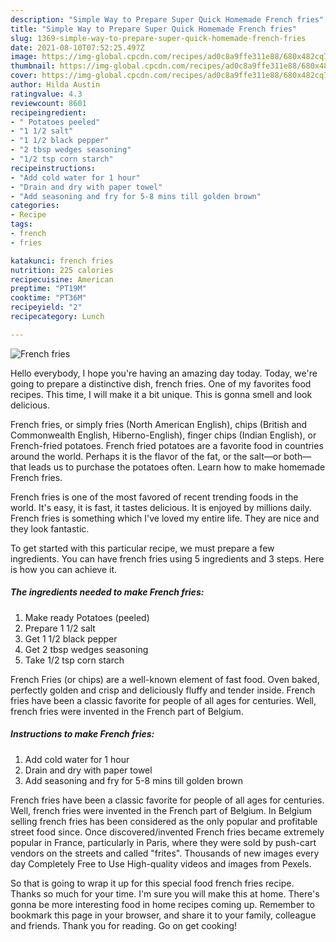 ```yaml
---
description: "Simple Way to Prepare Super Quick Homemade French fries"
title: "Simple Way to Prepare Super Quick Homemade French fries"
slug: 1369-simple-way-to-prepare-super-quick-homemade-french-fries
date: 2021-08-10T07:52:25.497Z
image: https://img-global.cpcdn.com/recipes/ad0c8a9ffe311e88/680x482cq70/french-fries-recipe-main-photo.jpg
thumbnail: https://img-global.cpcdn.com/recipes/ad0c8a9ffe311e88/680x482cq70/french-fries-recipe-main-photo.jpg
cover: https://img-global.cpcdn.com/recipes/ad0c8a9ffe311e88/680x482cq70/french-fries-recipe-main-photo.jpg
author: Hilda Austin
ratingvalue: 4.3
reviewcount: 8601
recipeingredient:
- " Potatoes peeled"
- "1 1/2 salt"
- "1 1/2 black pepper"
- "2 tbsp wedges seasoning"
- "1/2 tsp corn starch"
recipeinstructions:
- "Add cold water for 1 hour"
- "Drain and dry with paper towel"
- "Add seasoning and fry for 5-8 mins till golden brown"
categories:
- Recipe
tags:
- french
- fries

katakunci: french fries 
nutrition: 225 calories
recipecuisine: American
preptime: "PT19M"
cooktime: "PT36M"
recipeyield: "2"
recipecategory: Lunch

---
```



![French fries](https://img-global.cpcdn.com/recipes/ad0c8a9ffe311e88/680x482cq70/french-fries-recipe-main-photo.jpg)

Hello everybody, I hope you're having an amazing day today. Today, we're going to prepare a distinctive dish, french fries. One of my favorites food recipes. This time, I will make it a bit unique. This is gonna smell and look delicious.

French fries, or simply fries (North American English), chips (British and Commonwealth English, Hiberno-English), finger chips (Indian English), or French-fried potatoes. French fried potatoes are a favorite food in countries around the world. Perhaps it is the flavor of the fat, or the salt—or both—that leads us to purchase the potatoes often. Learn how to make homemade French fries.

French fries is one of the most favored of recent trending foods in the world. It's easy, it is fast, it tastes delicious. It is enjoyed by millions daily. French fries is something which I've loved my entire life. They are nice and they look fantastic.


To get started with this particular recipe, we must prepare a few ingredients. You can have french fries using 5 ingredients and 3 steps. Here is how you can achieve it.

<!--inarticleads1-->

##### The ingredients needed to make French fries:

1. Make ready  Potatoes (peeled)
1. Prepare 1 1/2 salt
1. Get 1 1/2 black pepper
1. Get 2 tbsp wedges seasoning
1. Take 1/2 tsp corn starch


French Fries (or chips) are a well-known element of fast food. Oven baked, perfectly golden and crisp and deliciously fluffy and tender inside. French fries have been a classic favorite for people of all ages for centuries. Well, french fries were invented in the French part of Belgium. 

<!--inarticleads2-->

##### Instructions to make French fries:

1. Add cold water for 1 hour
1. Drain and dry with paper towel
1. Add seasoning and fry for 5-8 mins till golden brown


French fries have been a classic favorite for people of all ages for centuries. Well, french fries were invented in the French part of Belgium. In Belgium selling french fries has been considered as the only popular and profitable street food since. Once discovered/invented French fries became extremely popular in France, particularly in Paris, where they were sold by push-cart vendors on the streets and called &#34;frites&#34;. Thousands of new images every day Completely Free to Use High-quality videos and images from Pexels. 

So that is going to wrap it up for this special food french fries recipe. Thanks so much for your time. I'm sure you will make this at home. There's gonna be more interesting food in home recipes coming up. Remember to bookmark this page in your browser, and share it to your family, colleague and friends. Thank you for reading. Go on get cooking!

